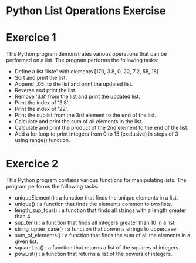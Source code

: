 # Python List Operations Exercise

# Exercice 1  

This Python program demonstrates various operations that can be performed on a list. The program performs the following tasks:

- Define a list 'liste' with elements [170, 3.8, 0, 22, 7.2, 55, 18]  
- Sort and print the list.  
- Append '.05' to the list and print the updated list.  
- Reverse and print the list.  
- Remove '3.8' from the list and print the updated list.  
- Print the index of '3.8'.  
- Print the index of '22'.  
- Print the sublist from the 3rd element to the end of the list.  
- Calculate and print the sum of all elements in the list.  
- Calculate and print the product of the 2nd element to the end of the list.  
- Add a for loop to print integers from 0 to 15 (exclusive) in steps of 3 using range() function.  

# Exercice 2  

This Python program contains various functions for manipulating lists. The program performs the following tasks:  

- uniqueElement() : a function that finds the unique elements in a list.    
- unique() : a function that finds the elements common to two lists.  
- length_sup_four() : a function that finds all strings with a length greater than 4.  
- sup_ten() : a function that finds all integers greater than 10 in a list.  
- string_upper_case() : a function that converts strings to uppercase.  
- sum_of_elements() : a function that finds the sum of all the elements in a given list.  
- squareList() : a function that returns a list of the squares of integers.  
- powList() : a function that returns a list of the powers of integers.
